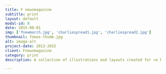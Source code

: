 ```yaml
---
title: F newsmagazine
subtitle: print
layout: default
modal-id: 8
date: 2015-08-01
img: ['fnewmarch.jpg', 'charliespread1.jpg', 'charliespread2.jpg']
thumbnail: fnews-thumb.jpg
alt: image-alt
project-date: 2013-2015
client: Fnewsmagazine
category: print
description: A collection of illustrations and layouts created for <a href="fnewsmagazine.com">F Newsmagazine.</a>

---
```

